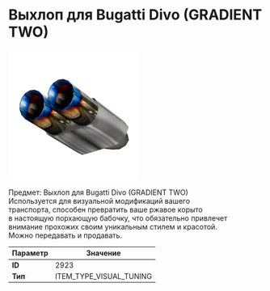# Выхлоп для Bugatti Divo (GRADIENT TWO)

![Item Image](../img/2923.webp?raw=true)

Предмет: Выхлоп для Bugatti Divo (GRADIENT TWO)<br>Используется для визуальной модификаций вашего<br>транспорта, способен превратить ваше ржавое корыто<br>в настоящую порхающую бабочку, что обязательно привлечет<br>внимание прохожих своим уникальным стилем и красотой.<br>Можно передавать и продавать.


| Параметр | Значение |
|----------|----------|
| **ID** | 2923 |
| **Тип** | ITEM_TYPE_VISUAL_TUNING |

